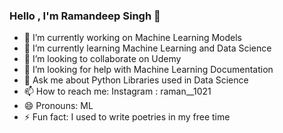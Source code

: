 ### Hello , I'm Ramandeep Singh 👋


- 🔭 I’m currently working on Machine Learning Models
- 🌱 I’m currently learning Machine Learning and Data Science
- 👯 I’m looking to collaborate on Udemy
- 🤔 I’m looking for help with Machine Learning Documentation
- 💬 Ask me about Python Libraries used in Data Science
- 📫 How to reach me: Instagram : raman__1021
- 😄 Pronouns: ML
- ⚡ Fun fact: I used to write poetries in my free time

